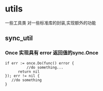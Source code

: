 # utils
一些工具类
对一些标准库的封装,实现额外的功能

## sync_util
### Once 实现具有 error 返回值的sync.Once
```golang
if err := once.Do(func() error {
		  //do something...
      return nil
}); err != nil {
   //do something
}
```
